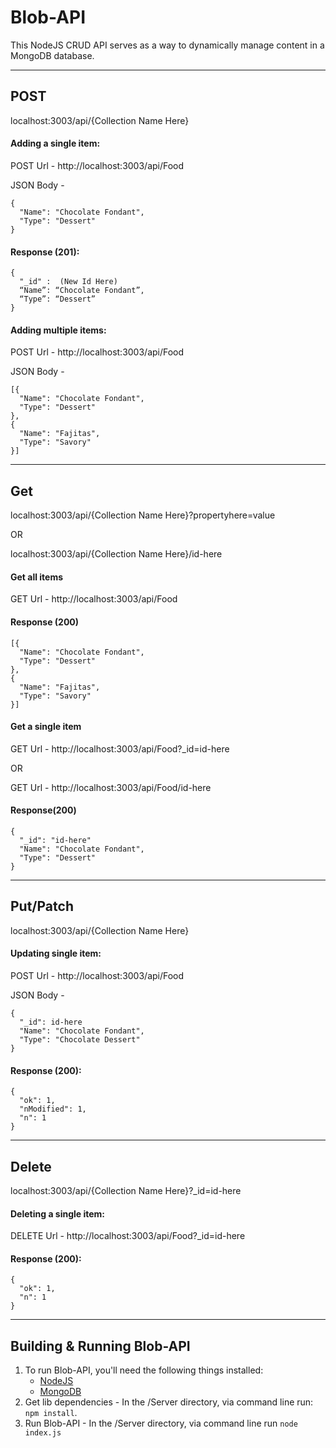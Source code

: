 Blob-API
===================


This NodeJS CRUD API serves as a way to dynamically manage content in a MongoDB database.

----------

POST
-------------
localhost:3003/api/{Collection Name Here}

#### Adding a single item:
POST Url - http://localhost:3003/api/Food

JSON Body -
```
{
  "Name": "Chocolate Fondant",
  "Type": "Dessert"
}
```

#### Response (201):
```
{ 
  "_id" :  (New Id Here)
  “Name”: “Chocolate Fondant”, 
  “Type”: “Dessert” 
}
```

#### Adding multiple items:
POST Url - http://localhost:3003/api/Food

JSON Body -
```
[{
  "Name": "Chocolate Fondant",
  "Type": "Dessert"
},
{
  "Name": "Fajitas",
  "Type": "Savory"
}]
```

----------
Get
-------------

localhost:3003/api/{Collection Name Here}?propertyhere=value

OR

localhost:3003/api/{Collection Name Here}/id-here

#### Get all items
GET Url - http://localhost:3003/api/Food 
#### Response (200)
```
[{
  "Name": "Chocolate Fondant",
  "Type": "Dessert"
},
{
  "Name": "Fajitas",
  "Type": "Savory"
}]
```

#### Get a single item
GET Url - http://localhost:3003/api/Food?_id=id-here

OR

GET Url - http://localhost:3003/api/Food/id-here

#### Response(200)
```
{
  "_id": "id-here"
  "Name": "Chocolate Fondant",
  "Type": "Dessert"
}
```
----------
Put/Patch
-------------
localhost:3003/api/{Collection Name Here}

#### Updating single item:
POST Url - http://localhost:3003/api/Food

JSON Body -
```
{
  "_id": id-here
  "Name": "Chocolate Fondant",
  "Type": "Chocolate Dessert"
}
```

#### Response (200):
```
{
  "ok": 1,
  "nModified": 1,
  "n": 1
}
```

----------
Delete
-------------
localhost:3003/api/{Collection Name Here}?_id=id-here

#### Deleting a single item:
DELETE Url - http://localhost:3003/api/Food?_id=id-here
#### Response (200):
```
{
  "ok": 1,
  "n": 1
}
```

----------

## Building & Running Blob-API
1. To run Blob-API, you'll need the following things installed:
   - [NodeJS](https://nodejs.org/en/)
   - [MongoDB](https://www.mongodb.com/download-center?jmp=nav)
2. Get lib dependencies - In the /Server directory, via command line run: `npm install`.
3. Run Blob-API - In the /Server directory, via command line run `node index.js`

